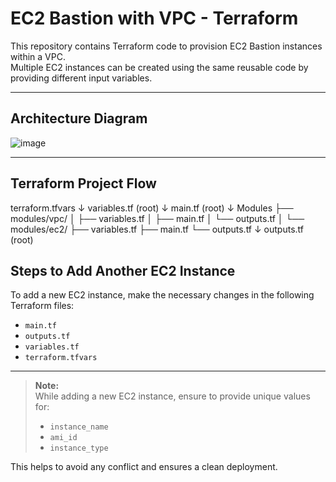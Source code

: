 # EC2 Bastion with VPC - Terraform

This repository contains Terraform code to provision EC2 Bastion instances within a VPC.  
Multiple EC2 instances can be created using the same reusable code by providing different input variables.

---

## Architecture Diagram
![image](https://github.com/user-attachments/assets/90e5976c-eeee-4231-8fc5-d3476e89d3ad)

---

## Terraform Project Flow
terraform.tfvars ↓ variables.tf (root) ↓ main.tf (root) ↓ Modules ├── modules/vpc/ │ ├── variables.tf │ ├── main.tf │ └── outputs.tf │ └── modules/ec2/ ├── variables.tf ├── main.tf └── outputs.tf ↓ outputs.tf (root)


## Steps to Add Another EC2 Instance

To add a new EC2 instance, make the necessary changes in the following Terraform files:

- `main.tf`
- `outputs.tf`
- `variables.tf`
- `terraform.tfvars`

---

> **Note:**  
> While adding a new EC2 instance, ensure to provide unique values for:
> - `instance_name`
> - `ami_id`
> - `instance_type`

This helps to avoid any conflict and ensures a clean deployment.
